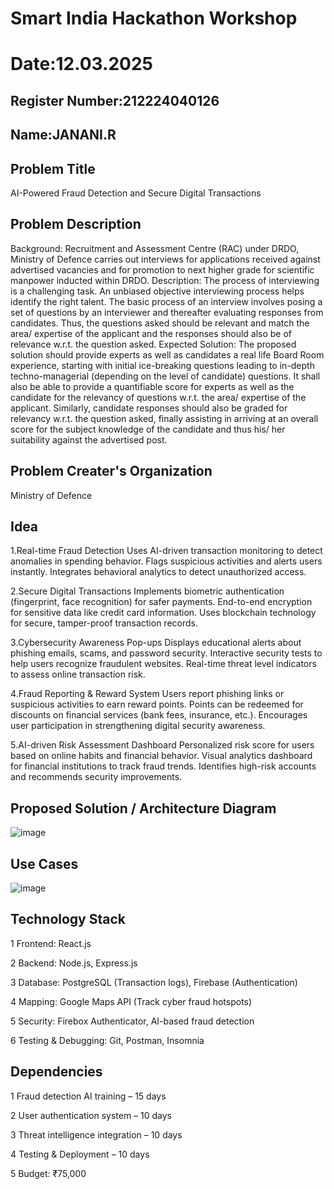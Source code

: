 # Smart India Hackathon Workshop
# Date:12.03.2025
## Register Number:212224040126
## Name:JANANI.R
## Problem Title
AI-Powered Fraud Detection and Secure Digital Transactions
## Problem Description
Background: Recruitment and Assessment Centre (RAC) under DRDO, Ministry of Defence carries out interviews for applications received against advertised vacancies and for promotion to next higher grade for scientific manpower inducted within DRDO. Description: The process of interviewing is a challenging task. An unbiased objective interviewing process helps identify the right talent. The basic process of an interview involves posing a set of questions by an interviewer and thereafter evaluating responses from candidates. Thus, the questions asked should be relevant and match the area/ expertise of the applicant and the responses should also be of relevance w.r.t. the question asked. Expected Solution: The proposed solution should provide experts as well as candidates a real life Board Room experience, starting with initial ice-breaking questions leading to in-depth techno-managerial (depending on the level of candidate) questions. It shall also be able to provide a quantifiable score for experts as well as the candidate for the relevancy of questions w.r.t. the area/ expertise of the applicant. Similarly, candidate responses should also be graded for relevancy w.r.t. the question asked, finally assisting in arriving at an overall score for the subject knowledge of the candidate and thus his/ her suitability against the advertised post.

## Problem Creater's Organization
Ministry of Defence

## Idea
1️.Real-time Fraud Detection
 Uses AI-driven transaction monitoring to detect anomalies in spending behavior.
 Flags suspicious activities and alerts users instantly.
 Integrates behavioral analytics to detect unauthorized access.

2️.Secure Digital Transactions
 Implements biometric authentication (fingerprint, face recognition) for safer payments.
 End-to-end encryption for sensitive data like credit card information.
 Uses blockchain technology for secure, tamper-proof transaction records.

3️.Cybersecurity Awareness Pop-ups
 Displays educational alerts about phishing emails, scams, and password security.
 Interactive security tests to help users recognize fraudulent websites.
 Real-time threat level indicators to assess online transaction risk.

4️.Fraud Reporting & Reward System
 Users report phishing links or suspicious activities to earn reward points.
 Points can be redeemed for discounts on financial services (bank fees, insurance, etc.).
 Encourages user participation in strengthening digital security awareness.

5️.AI-driven Risk Assessment Dashboard
 Personalized risk score for users based on online habits and financial behavior.
 Visual analytics dashboard for financial institutions to track fraud trends.
 Identifies high-risk accounts and recommends security improvements.



## Proposed Solution / Architecture Diagram

![image](https://github.com/user-attachments/assets/8baf4667-f93b-41a3-a714-81e4e58d56b5)


## Use Cases

![image](https://github.com/user-attachments/assets/4435f57f-dc39-42c6-80c3-d3b1fcf9fad0)

## Technology Stack
1 Frontend: React.js

2 Backend: Node.js, Express.js

3 Database: PostgreSQL (Transaction logs), Firebase (Authentication)

4 Mapping: Google Maps API (Track cyber fraud hotspots)

5 Security: Firebox Authenticator, AI-based fraud detection

6 Testing & Debugging: Git, Postman, Insomnia



## Dependencies
1 Fraud detection AI training – 15 days

2 User authentication system – 10 days

3 Threat intelligence integration – 10 days

4 Testing & Deployment – 10 days

5 Budget: ₹75,000


